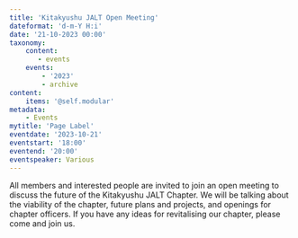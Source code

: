 ```yaml
---
title: 'Kitakyushu JALT Open Meeting'
dateformat: 'd-m-Y H:i'
date: '21-10-2023 00:00'
taxonomy:
    content:
       - events
    events:
        - '2023'
        - archive
content:
    items: '@self.modular'
metadata:
    - Events
mytitle: 'Page Label'
eventdate: '2023-10-21'
eventstart: '18:00'
eventend: '20:00'
eventspeaker: Various
---
```


All members and interested people are invited to join an open meeting to discuss the future of the Kitakyushu JALT Chapter. We will be talking about the viability of the chapter, future plans and projects, and openings for chapter officers. If you have any ideas for revitalising our chapter, please come and join us.